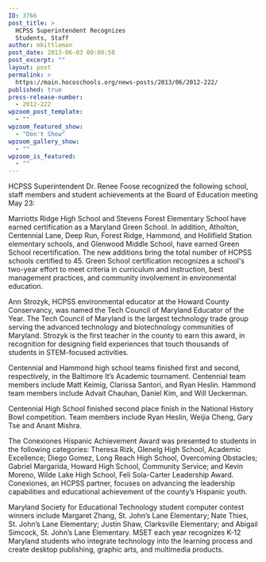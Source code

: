 ```yaml
---
ID: 3766
post_title: >
  HCPSS Superintendent Recognizes
  Students, Staff
author: mkittleman
post_date: 2013-06-03 00:00:50
post_excerpt: ""
layout: post
permalink: >
  https://main.hocoschools.org/news-posts/2013/06/2012-222/
published: true
press-release-number:
  - 2012-222
wpzoom_post_template:
  - ""
wpzoom_featured_show:
  - "Don't Show"
wpzoom_gallery_show:
  - ""
wpzoom_is_featured:
  - ""
---
```

HCPSS Superintendent Dr. Renee Foose recognized the following school, staff members and student achievements at the Board of Education meeting May 23:

Marriotts Ridge High School and Stevens Forest Elementary School have earned certification as a Maryland Green School. In addition, Atholton, Centennial Lane, Deep Run, Forest Ridge, Hammond, and Hollifield Station elementary schools, and Glenwood Middle School, have earned Green School recertification. The new additions bring the total number of HCPSS schools certified to 45. Green School certification recognizes a school's two-year effort to meet criteria in curriculum and instruction, best management practices, and community involvement in environmental education.

Ann Strozyk, HCPSS environmental educator at the Howard County Conservancy, was named the Tech Council of Maryland Educator of the Year. The Tech Council of Maryland is the largest technology trade group serving the advanced technology and biotechnology communities of Maryland. Strozyk is the first teacher in the county to earn this award, in recognition for designing field experiences that touch thousands of students in STEM-focused activities.

Centennial and Hammond high school teams finished first and second, respectively, in the Baltimore It’s Academic tournament. Centennial team members include Matt Keimig, Clarissa Santori, and Ryan Heslin. Hammond team members include Advait Chauhan, Daniel Kim, and Will Ueckerman.

Centennial High School finished second place finish in the National History Bowl competition. Team members include Ryan Heslin, Weijia Cheng, Gary Tse and Anant Mishra.

The Conexiones Hispanic Achievement Award was presented to students in the following categories: Theresa Rizk, Glenelg High School, Academic Excellence; Diego Gomez, Long Reach High School, Overcoming Obstacles; Gabriel Margarida, Howard High School, Community Service; and Kevin Moreno, Wilde Lake High School, Feli Sola-Carter Leadership Award. Conexiones, an HCPSS partner, focuses on advancing the leadership capabilities and educational achievement of the county’s Hispanic youth.

Maryland Society for Educational Technology student computer contest winners include Margaret Zhang, St. John’s Lane Elementary; Nate Thies, St. John’s Lane Elementary; Justin Shaw, Clarksville Elementary; and Abigail Simcock, St. John’s Lane Elementary. MSET each year recognizes K-12 Maryland students who integrate technology into the learning process and create desktop publishing, graphic arts, and multimedia products.